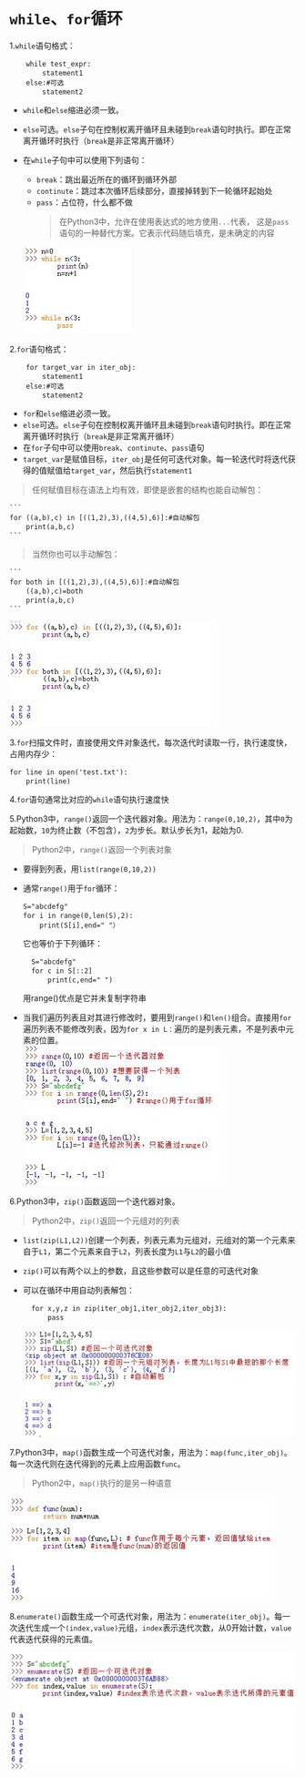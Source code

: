 # `while`、`for`循环
1.`while`语句格式：

```
	while test_expr:
		statement1
	else:#可选
		statement2
```
* `while`和`else`缩进必须一致。
* `else`可选。`else`子句在控制权离开循环且未碰到`break`语句时执行。即在正常离开循环时执行（`break`是非正常离开循环）
* 在`while`子句中可以使用下列语句：
	* `break`：跳出最近所在的循环到循环外部
	* `continute`：跳过本次循环后续部分，直接掉转到下一轮循环起始处
	* `pass`：占位符，什么都不做
		>在Python3中，允许在使用表达式的地方使用`...`代表，
		>这是`pass`语句的一种替代方案。它表示代码随后填充，是未确定的内容  

  ![while语句](../imgs/python_14_1.JPG)

2.`for`语句格式：

```
	for target_var in iter_obj:
		statement1
	else:#可选
		statement2
```
* `for`和`else`缩进必须一致。
* `else`可选。`else`子句在控制权离开循环且未碰到`break`语句时执行。即在正常离开循环时执行（`break`是非正常离开循环）
* 在`for`子句中可以使用`break`、`continute`、`pass`语句
* `target_var`是赋值目标，`iter_obj`是任何可迭代对象。每一轮迭代时将迭代获得的值赋值给`target_var`，然后执行`statement1`
>任何赋值目标在语法上均有效，即使是嵌套的结构也能自动解包：
>
	```
	for ((a,b),c) in [((1,2),3),((4,5),6)]:#自动解包
		print(a,b,c)
	```
>当然你也可以手动解包：
>
	```
	for both in [((1,2),3),((4,5),6)]:#自动解包
		((a,b),c)=both
		print(a,b,c)
	```

  ![for语句](../imgs/python_14_2.JPG)

3.`for`扫描文件时，直接使用文件对象迭代，每次迭代时读取一行，执行速度快，占用内存少：

```
for line in open('test.txt'):
	print(line)
```

4.`for`语句通常比对应的`while`语句执行速度快

5.Python3中，`range()`返回一个迭代器对象。用法为：`range(0,10,2)`，其中`0`为起始数，`10`为终止数（不包含），`2`为步长。默认步长为1，起始为0.
>Python2中，`range()`返回一个列表对象

* 要得到列表，用`list(range(0,10,2))`
* 通常`range()`用于`for`循环：

	```
	S="abcdefg"
	for i in range(0,len(S),2):
		print(S[i],end=" "）
	```
  它也等价于下列循环：

  ```
	S="abcdefg"
	for c in S[::2]
		print(c,end=" ")
  ```
  用range()优点是它并未复制字符串			
* 当我们遍历列表且对其进行修改时，要用到`range()`和`len()`组合。直接用`for`遍历列表不能修改列表，因为`for x in L：`遍历的是列表元素，不是列表中元素的位置。  
  ![range()函数](../imgs/python_14_3.JPG)

6.Python3中，`zip()`函数返回一个迭代器对象。
>Python2中，`zip()`返回一个元组对的列表

* `list(zip(L1,L2))`创建一个列表，列表元素为元组对，元组对的第一个元素来自于`L1`，第二个元素来自于`L2`，列表长度为`L1`与`L2`的最小值
* `zip()`可以有两个以上的参数，且这些参数可以是任意的可迭代对象
* 可以在循环中用自动列表解包：

  ```
	for x,y,z in zip(iter_obj1,iter_obj2,iter_obj3):
		pass
  ```
  ![zip()函数](../imgs/python_14_4.JPG)

7.Python3中，`map()`函数生成一个可迭代对象，用法为：`map(func,iter_obj)`。每一次迭代则在迭代得到的元素上应用函数`func`。
>Python2中，`map()`执行的是另一种语意

  ![map()函数](../imgs/python_14_5.JPG)

8.`enumerate()`函数生成一个可迭代对象，用法为：`enumerate(iter_obj)`。每一次迭代生成一个`(index,value)`元组，`index`表示迭代次数，从0开始计数，`value`代表迭代获得的元素值。

 ![enumerate()函数](../imgs/python_14_6.JPG)


